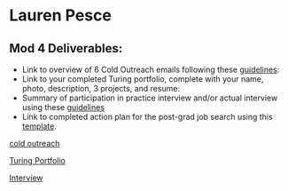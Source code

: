 # Lauren Pesce

## Mod 4 Deliverables:
* Link to overview of 6 Cold Outreach emails following these [guidelines](https://github.com/turingschool/career-development-curriculum/blob/master/module_four/cold_outreach_deliverable_guidelines.md):
* Link to your completed Turing portfolio, complete with your name, photo, description, 3 projects, and resume:
* Summary of participation in practice interview and/or actual interview using these [guidelines](https://github.com/turingschool/career-development-curriculum/blob/master/module_four/interview_practice_reflection_guidelines.md)
* Link to completed action plan for the post-grad job search using this [template](https://github.com/turingschool/career-development-curriculum/blob/master/module_four/post_grad_plan.md). 


[cold outreach](https://gist.github.com/pescel/109e84f0464a3b06339a8474746874fd)

[Turing Portfolio](https://www.turing.io/alumni/lauren-pesce)

[Interview](https://gist.github.com/pescel/b69ae8e3a9cc5fcada202ca15ece9b83)
